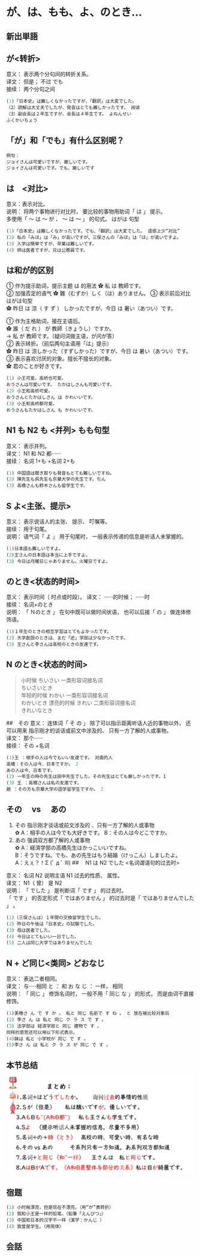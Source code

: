 # が、は、もも、よ、のとき...

## 新出単語

<vue-audio file="../audio/4-2-たんご.mp3" loop />

## が<转折>

意义： 表示两个分句间的转折关系。  
译文： 但是； 不过 でも  
接续： 两个分句之间

```ts
(1)「日本史」は難しくなかったですが、「翻訳」は大変でした。
（2）読解は大丈夫でしたが、発音はとても難しかったです。 阅读
（3）副会長は２年生ですが、会長は４年生です。 よねんせい
ふくかいちょう
```

## 「が」和「でも」有什么区别呢？

```ts
例句：
ジョイさんは可愛いですが、厳しいです。
ジョイさんは可愛いです。でも、厳しいです
```

## は　<对比>

意义：表示对比。  
说明： 将两个事物进行对比时， 要比较的事物用助词「 は 」 提示。  
多使用「 ～ は ～ が 、 ～ は ～ 」 的句式。 はがは 句型

```ts
(1)「日本史」は難しくなかったです。でも、「翻訳」は大変でした。 语感上少“对比”
(2) 私の「みほ」は「み」が高いですが、三保さんの「みほ」は「ほ」が高いですよ。
(3) 入学は簡単ですが、卒業は難しいです。
(4) 姉は医者ですが、兄は公務員です。
```

## は和が的区别

① 作为提示助词，提示主题 は 的用法
✿ 私 は 教師です。  
② 加强否定的语气
✿ 難（むずか）しく（は）ありません。
③ 表示前后对比 はがは句型  
✿ 昨日 は 涼（ す ず ） しかったですが、今日 は 暑い（あつい）です。

① 作为主格助词，接在主语后。  
✿ 誰（ だ れ ） が 教師（きょうし）ですか。  
→ 私 が 教師です。（疑问词做主语，が问が答）  
② 表示转折。（前后两句主语用「は」提示）  
✿ 昨日 は 涼しかった（すずしかった）ですが、今日 は 暑い（あつい）です。  
③ 表示喜欢讨厌的对象。擅长不擅长的对象。  
✿ 君のことが好きです。

```ts
(1) 小王可爱。高桥也可爱。
おうさんは可愛いです。 たかはしさんも可愛いです。
(2) 小王和高桥可爱。
おうさんとたかはしさん は かわいいです。
(3) 小王和高桥都可爱。
おうさんもたかはしさん も かわいいです。
```

## N1 も N2 も <并列> もも句型

意义： 表示并列。  
译文： N1 和 N2 都······  
接续： 名词 1+も +名词 2+も

```ts
(1) 中国語は聞き取りも発音もとても難しいですね。
(2) 陳先生も呉先生も京華大学の先生です。ちん
(3) 高橋さんも鈴木さんも留学生です。
```

## S よ<主张、提示>

意义： 表示说话人的主张、 提示、 叮嘱等。  
接续： 用于句尾。  
说明： 语气词「 よ 」 用于句尾时， 一般表示传递的信息是听话人未掌握的。

```ts
(1)日本語も難しいですよ。
(2)王さんの日本語は本当に上手ですよ。
(3) 今日は月曜日じゃありません。火曜日ですよ。
```

## のとき<状态的时间>

意义： 表示时间（ 时点或时段）。
译文： ······的时候； ······时  
接续： 名词+のとき  
说明： 「 Ｎのとき 」 在句中既可以做时间状语， 也可以后接「 の 」 做连体修饰语。

```ts
(1)１年生のときの相互学習はとてもよかったです。
(2) 大学創設のときは、まだ「还」学部は少なかったです。
(3) 王さんと李さんは高校のときの友達です。
```

## N のとき<状态的时间>

> 小时候 ちいさい 一类形容词接名词  
> ちいさいとき  
> 年轻的时候 わかい 一类形容词接名词  
> わかいとき
> 漂亮的时候 きれい 二类形容词接名词  
> きれいなとき

##　その
意义： 连体词「 そ の 」 除了可以指示距离听话人近的事物以外， 还可以用来
指示刚才的谈话或前文中涉及的、 只有一方了解的人或事物。  
译文： 那个······  
接续： その +名词

```ts
(1)王 ：相手の人は今でもいい友達です。 对面的人
高橋：その人は今、日本ですか。 2
あの人は今、日本です。
(2) 一年生の時の先生は田中先生でした。その先生はとても厳しかったです。1
(3) 王 ：高橋さんは私の友達です。
趙 ：その方も京華大学の語学留学生ですか。 2

```

## その　 vs 　あの

1. その 指示刚才谈话或前文涉及的 、只有一方了解的人或事物  
   ✿ A：相手の人は今でも大好きです。
   B：その人は今どこですか。
2. あの 强调双方都了解的人或事物  
   ✿ A：経済学部の高橋先生はかっこいいですね。  
   B：そうですね。でも、あの先生はもう結婚（けっこん）しましたよ。  
   A：えぇ？！Σ (ﾟ д ﾟ lll) ##　 N1 は N2 でした <名词谓语句的过去时>

意义： 名词 N2 说明主语 N1 过去的性质、 属性。  
译文： N1（ 曾） 是 N2  
说明： 「 でした 」 是判断词「 です 」 的过去时。  
「 です 」 的否定形式「 ではありません 」 的过去时是「 ではありませんでした 」 。

```ts
(1)（三保さんは）１年間の交換留学生でした。
(2) 昨日の午後は「日本史」の試験でした。
(3) 母は医者でした。
(4) 今日はとてもいい一日でした。
(5) 二人は同じ大学ではありませんでした

```

## N + ど同じ<类同> どおなじ

意义： 表达二者相同。  
译文： 与·····相同 と ： 和 お な じ ： 一样， 相同  
说明： 「 同じ 」 修饰名词时， 一般不用「 同じ な 」 的形式， 而是由词干直接修饰。

```ts
(1)美穂さ ん で す か 。 私と 同じ 名前で す ね 。 と 放在被比较对象后
(2) 李さ ん は 私と 同じ ク ラ ス で す 。
(3) 法学部は 経済学部と 同じ 建物で す 。
同样的意思还可以用以下形式表示。
(4)妹は 私と 小学校が 同じ で す 。
(5)李さ ん は 私と ク ラ ス が 同じ で す 。

```

## 本节总结

![avatar](../images/まとめ.png)

## 宿题

```ts
(1) 小时候漂亮，但是现在不漂亮。（用“が”表转折）
(2) 我和小王是一样的铅笔。（鉛筆「えんぴつ」）
(3) 中国和日本的汉字不一样（漢字：かんじ ）
(4) 我曾是学生。（用简体）
```
## 会話

<vue-audio file="../audio/4-2-かいわ.mp3" loop=true></vue-audio>